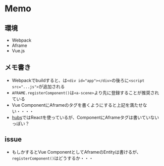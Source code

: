 # Memo

## 環境

- Webpack
- Aframe
- Vue.js

## メモ書き

- Webpackでbuildすると、は`<div id="app"></div>`の後ろに`<script src="...js">`が追加される
- `AFRAME.registerComponent()`は`<a-scene>`より先に登録することが推奨されている
- Vue ComponentにAframeのタグを書くようにすると上記を満たせない・・・・
- [hubs](https://github.com/mozilla/hubs)ではReactを使っているが、ComponentにAframeタグは書いていないっぽい？

## issue

- もしかするとVue ComponentとしてAframeのEntityは書けるが、`registerComponent()`はどうするか・・・
